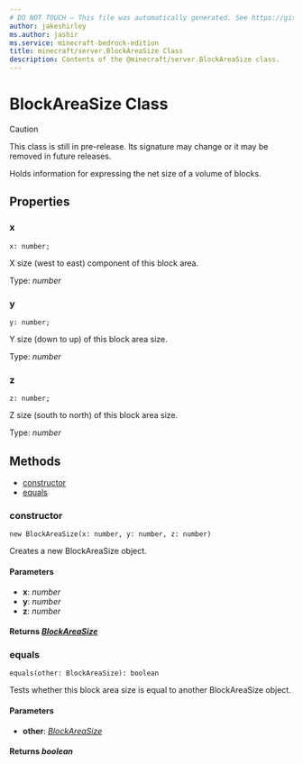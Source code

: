 ```yaml
---
# DO NOT TOUCH — This file was automatically generated. See https://github.com/mojang/minecraftapidocsgenerator to modify descriptions, examples, etc.
author: jakeshirley
ms.author: jashir
ms.service: minecraft-bedrock-edition
title: minecraft/server.BlockAreaSize Class
description: Contents of the @minecraft/server.BlockAreaSize class.
---
```

# BlockAreaSize Class

> [!CAUTION]
> This class is still in pre-release.  Its signature may change or it may be removed in future releases.

Holds information for expressing the net size of a volume of blocks.

## Properties

### **x**
`x: number;`

X size (west to east) component of this block area.

Type: *number*

### **y**
`y: number;`

Y size (down to up) of this block area size.

Type: *number*

### **z**
`z: number;`

Z size (south to north) of this block area size.

Type: *number*

## Methods
- [constructor](#constructor)
- [equals](#equals)

### **constructor**
`
new BlockAreaSize(x: number, y: number, z: number)
`

Creates a new BlockAreaSize object.

#### **Parameters**
- **x**: *number*
- **y**: *number*
- **z**: *number*

#### **Returns** [*BlockAreaSize*](BlockAreaSize.md)

### **equals**
`
equals(other: BlockAreaSize): boolean
`

Tests whether this block area size is equal to another BlockAreaSize object.

#### **Parameters**
- **other**: [*BlockAreaSize*](BlockAreaSize.md)

#### **Returns** *boolean*

